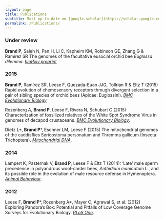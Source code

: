 ```yaml
---
layout: page
title: Publications
subtitle: Most up-to-date on [google.scholar](https://scholar.google.com/citations?user=PYRsDigAAAAJ&hl=english)
permalink: /Publications/
---
```

### Under review

**Brand P**, Saleh N, Pan H, Li C, Kapheim KM, Robinson GE, Zhang G & Ramírez SR The genomes of the facultative eusocial orchid bee _Euglossa dilemma_. [_bioRxiv preprint_](http://biorxiv.org/content/early/2017/04/03/123687)

### 2015

**Brand P**, Ramírez SR, Leese F, Quezada-Euan JJG, Tollrian R & Eltz T (2015) Rapid evolution of chemosensory receptors through divergent selection in a pair of sibling species of orchid bees (Apidae: Euglossini). [_BMC Evolutionary Biology_](http://www.biomedcentral.com/1471-2148/15/176)

Rozenberg A, **Brand P**, Leese F, Rivera N, Schubart C (2015) Characterization of fossilized relatives of the White Spot Syndrome Virus in genomes of decapod crustaceans. [_BMC Evolutionary Biology_](http://www.biomedcentral.com/1471-2148/15/142/).

Dietz L\*, **Brand P***, Eschner LM, Leese F (2015) The mitochondrial genomes of the caddisflies Sericostoma personatum and Thremma gallicum (Insecta: Trichoptera). [_Mitochondrial DNA_](http://www.ncbi.nlm.nih.gov/pubmed/25714156).

### 2014

Lampert K, Pasternak V, **Brand P**, Leese F & Eltz T (2014): ‘Late’ male sperm precedence in polyandrous wool-carder bees, _Anthidium manicatum_ L., and its possible role in the evolution of male resource defense in Hymenoptera. [_Animal Behaviour_](http://www.sciencedirect.com/science/article/pii/S0003347214000682?np=y).

### 2012

Leese F, **Brand P***, Rozenberg A\*, Mayer C, Agrawal S, et al. (2012) Exploring Pandora’s Box: Potential and Pitfalls of Low Coverage Genome Surveys for Evolutionary Biology. [_PLoS One_](http://journals.plos.org/plosone/article?id=10.1371/journal.pone.0049202).

